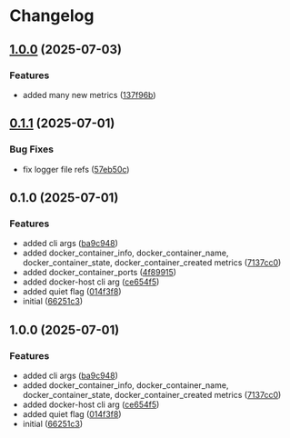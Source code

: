# Changelog

## [1.0.0](https://github.com/H3rmt/docker-exporter/compare/v0.1.1...v1.0.0) (2025-07-03)


### Features

* added many new metrics ([137f96b](https://github.com/H3rmt/docker-exporter/commit/137f96b80609e779a9bfb0388a970441d5843bc4))

## [0.1.1](https://github.com/H3rmt/docker-exporter/compare/v0.1.0...v0.1.1) (2025-07-01)


### Bug Fixes

* fix logger file refs ([57eb50c](https://github.com/H3rmt/docker-exporter/commit/57eb50c5621250d2b9e880c0ced41a4fe7a3976d))

## 0.1.0 (2025-07-01)


### Features

* added cli args ([ba9c948](https://github.com/H3rmt/docker-exporter/commit/ba9c948472c3aa550b1210d556385f121f848ce0))
* added docker_container_info, docker_container_name, docker_container_state, docker_container_created metrics ([7137cc0](https://github.com/H3rmt/docker-exporter/commit/7137cc0c4f99fd10584ad8b53e95e7f42d63eff1))
* added docker_container_ports ([4f89915](https://github.com/H3rmt/docker-exporter/commit/4f89915cb8f52ebf3bafbb20131119ed45120035))
* added docker-host cli arg ([ce654f5](https://github.com/H3rmt/docker-exporter/commit/ce654f59a86a4587190f56d4685308b4187f9e84))
* added quiet flag ([014f3f8](https://github.com/H3rmt/docker-exporter/commit/014f3f86387fb0828d4f17636b8fe859bae3bb23))
* initial ([66251c3](https://github.com/H3rmt/docker-exporter/commit/66251c3c0080b7f93968d8872cac41b4897710fd))

## 1.0.0 (2025-07-01)


### Features

* added cli args ([ba9c948](https://github.com/H3rmt/docker-exporter/commit/ba9c948472c3aa550b1210d556385f121f848ce0))
* added docker_container_info, docker_container_name, docker_container_state, docker_container_created metrics ([7137cc0](https://github.com/H3rmt/docker-exporter/commit/7137cc0c4f99fd10584ad8b53e95e7f42d63eff1))
* added docker-host cli arg ([ce654f5](https://github.com/H3rmt/docker-exporter/commit/ce654f59a86a4587190f56d4685308b4187f9e84))
* added quiet flag ([014f3f8](https://github.com/H3rmt/docker-exporter/commit/014f3f86387fb0828d4f17636b8fe859bae3bb23))
* initial ([66251c3](https://github.com/H3rmt/docker-exporter/commit/66251c3c0080b7f93968d8872cac41b4897710fd))
